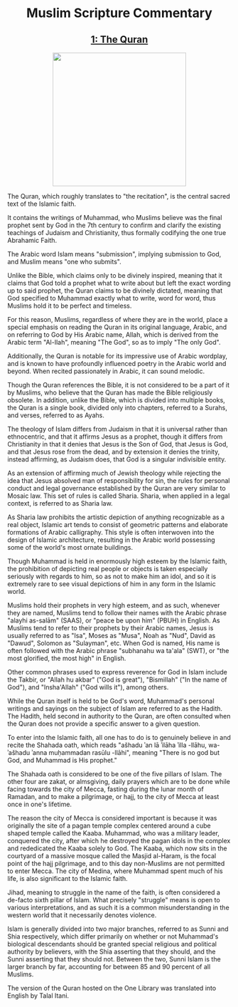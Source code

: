 <h1 align="center">Muslim Scripture Commentary</h1>

<h2 align="center"><a href="https://raw.githubusercontent.com/One-Library/One-Library/master/The%20One%20Library/1%20-%20Philosophy/1%20-%20Literature/1%20-%20Texts/1%20-%20Scripture/1%20-%20Monotheistic/1%20-%20Abrahamic/2%20-%20Islam/1%20-%20The%20Quran/The%20Quran.one">1: The Quran</a></h2>

<p align="center">
	<img src="https://wallpapercave.com/wp/LJ2m3L4.jpg" height="300px"/>
</p>

The Quran, which roughly translates to "the recitation", is the central sacred text of the Islamic
faith.

It contains the writings of Muhammad, who Muslims believe was the final prophet sent by God in the
7th century to confirm and clarify the existing teachings of Judaism and Christianity, thus
formally codifying the one true Abrahamic Faith.

The Arabic word Islam means "submission", implying submission to God, and Muslim means "one who
submits".

Unlike the Bible, which claims only to be divinely inspired, meaning that it claims that God told a
prophet what to write about but left the exact wording up to said prophet, the Quran claims to be
divinely dictated, meaning that God specified to Muhammad exactly what to write, word for
word, thus Muslims hold it to be perfect and timeless.

For this reason, Muslims, regardless of where they are in the world, place a special emphasis on
reading the Quran in its original language, Arabic, and on referring to God by His Arabic name,
Allah, which is derived from the Arabic term "Al-Ilah", meaning "The God", so as to imply "The only
God".

Additionally, the Quran is notable for its impressive use of Arabic wordplay, and is known to have
profoundly influenced poetry in the Arabic world and beyond. When recited passionately in Arabic,
it can sound melodic.

Though the Quran references the Bible, it is not considered to be a part of it by Muslims, who
believe that the Quran has made the Bible religiously obsolete. In addition, unlike the Bible,
which is divided into multiple books, the Quran is a single book, divided only into chapters,
referred to a Surahs, and verses, referred to as Ayahs.

The theology of Islam differs from Judaism in that it is universal rather than ethnocentric, and
that it affirms Jesus as a prophet, though it differs from Christianity in that it denies that
Jesus is the Son of God, that Jesus is God, and that Jesus rose from the dead, and by extension it
denies the trinity, instead affirming, as Judaism does, that God is a singular indivisible entity.

As an extension of affirming much of Jewish theology while rejecting the idea that Jesus absolved
man of responsibility for sin, the rules for personal conduct and legal governance established by
the Quran are very similar to Mosaic law. This set of rules is called Sharia. Sharia, when applied
in a legal context, is referred to as Sharia law.

As Sharia law prohibits the artistic depiction of anything recognizable as a real object, Islamic
art tends to consist of geometric patterns and elaborate formations of Arabic calligraphy. This
style is often interwoven into the design of Islamic architecture, resulting in the Arabic world
possessing some of the world's most ornate buildings.

Though Muhammad is held in enormously high esteem by the Islamic faith, the prohibition of
depicting real people or objects is taken especially seriously with regards to him, so as not to
make him an idol, and so it is extremely rare to see visual depictions of him in any form in the
Islamic world.

Muslims hold their prophets in very high esteem, and as such, whenever they are named, Muslims tend
to follow their names with the Arabic phrase "alayhi as-salām" (SAAS), or "peace be upon him"
(PBUH) in English. As Muslims tend to refer to their prophets by their Arabic names, Jesus is
usually referred to as "Isa", Moses as "Musa", Noah as "Nud", David as "Dawud", Solomon as
"Sulayman", etc. When God is named, His name is often followed with the Arabic phrase "subhanahu wa
ta'ala" (SWT), or "the most glorified, the most high" in English.

Other common phrases used to express reverence for God in Islam include the Takbir, or "Allah hu
akbar" ("God is great"), "Bismillah" ("In the name of God"), and "Insha'Allah" ("God wills it"),
among others.

While the Quran itself is held to be God's word, Muhammad's personal writings and sayings on the
subject of Islam are referred to as the Hadith. The Hadith, held second in authority to the Quran,
are often consulted when the Quran does not provide a specific answer to a given question.

To enter into the Islamic faith, all one has to do is to genuinely believe in and recite the
Shahada oath, which reads "ašhadu ʾan lā ʾilāha ʾilla -llāhu, wa-ʾašhadu ʾanna muḥammadan rasūlu
-llāhi", meaning "There is no god but God, and Muhammad is His prophet."

The Shahada oath is considered to be one of the five pillars of Islam. The other four are zakat, or
almsgiving, daily prayers which are to be done while facing towards the city of Mecca, fasting
during the lunar month of Ramadan, and to make a pilgrimage, or hajj, to the city of Mecca at least
once in one's lifetime.

The reason the city of Mecca is considered important is because it was originally the site of a
pagan temple complex centered around a cube shaped temple called the Kaaba. Muhammad, who was a
military leader, conquered the city, after which he destroyed the pagan idols in the complex and
rededicated the Kaaba solely to God. The Kaaba, which now sits in the courtyard of a massive mosque
called the Masjid al-Haram, is the focal point of the hajj pilgrimage, and to this day non-Muslims
are not permitted to enter Mecca. The city of Medina, where Muhammad spent much of his life, is
also significant to the Islamic faith.

Jihad, meaning to struggle in the name of the faith, is often considered a de-facto sixth pillar of
Islam. What precisely "struggle" means is open to various interpretations, and as such it is a
common misunderstanding in the western world that it necessarily denotes violence.

Islam is generally divided into two major branches, referred to as Sunni and Shia respectively,
which differ primarily on whether or not Muhammad's biological descendants should be granted
special religious and political authority by believers, with the Shia asserting that they should,
and the Sunni asserting that they should not. Between the two, Sunni Islam is the larger branch by
far, accounting for between 85 and 90 percent of all Muslims.

The version of the Quran hosted on the One Library was translated into English by Talal Itani.